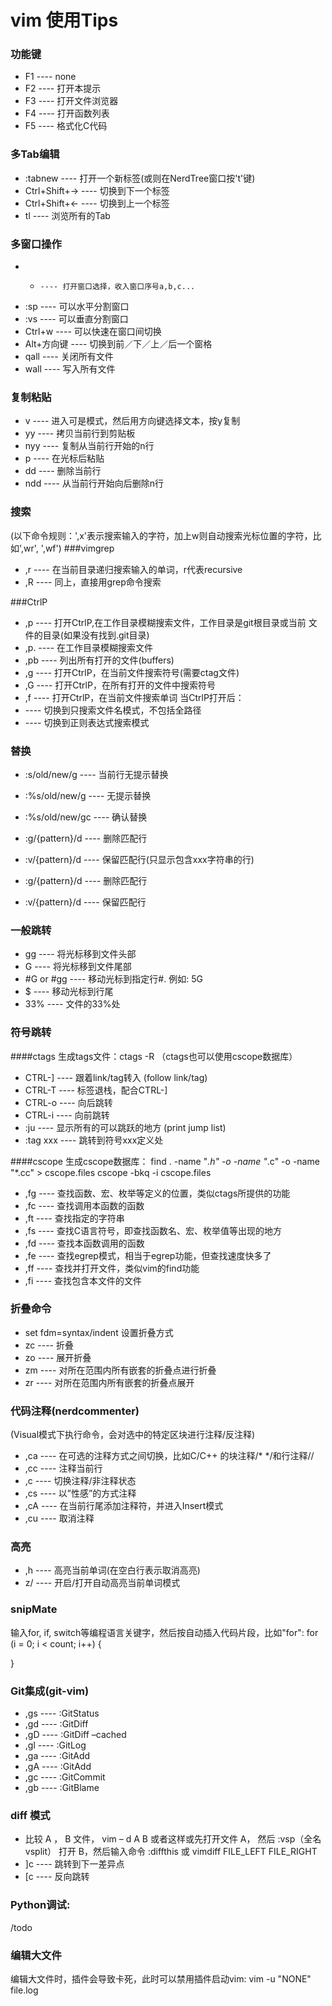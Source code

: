 # vim 使用Tips

### 功能键
- F1		---- none
- F2		---- 打开本提示
- F3		---- 打开文件浏览器
- F4		---- 打开函数列表
- F5		---- 格式化C代码

### 多Tab编辑
- :tabnew <file> ---- 打开一个新标签(或则在NerdTree窗口按't'键)
- Ctrl+Shift+→	---- 切换到下一个标签
- Ctrl+Shift+←	---- 切换到上一个标签
- tl		---- 浏览所有的Tab

### 多窗口操作
- -		---- 打开窗口选择，收入窗口序号a,b,c...
- :sp <file>	---- 可以水平分割窗口
- :vs <file>	---- 可以垂直分割窗口
- Ctrl+w	---- 可以快速在窗口间切换
- Alt+方向键	---- 切换到前／下／上／后一个窗格
- qall		---- 关闭所有文件
- wall		---- 写入所有文件

### 复制粘贴
- v		---- 进入可是模式，然后用方向键选择文本，按y复制
- yy		---- 拷贝当前行到剪贴板
- nyy		---- 复制从当前行开始的n行
- p		---- 在光标后粘贴
- dd		---- 删除当前行
- ndd		---- 从当前行开始向后删除n行

### 搜索
(以下命令规则：',x'表示搜索输入的字符，加上w则自动搜索光标位置的字符，比如',wr', ',wf')
###vimgrep
- ,r		---- 在当前目录递归搜索输入的单词，r代表recursive
- ,R		---- 同上，直接用grep命令搜索

###CtrlP
- ,p		---- 打开CtrlP,在工作目录模糊搜索文件，工作目录是git根目录或当前
		     文件的目录(如果没有找到.git目录)
- ,p.		---- 在工作目录模糊搜索文件
- ,pb		---- 列出所有打开的文件(buffers)
- ,g		---- 打开CtrlP，在当前文件搜索符号(需要ctag文件)
- ,G		---- 打开CtrlP，在所有打开的文件中搜索符号
- ,f		---- 打开CtrlP，在当前文件搜索单词
当CtrlP打开后：
- <c-d>		---- 切换到只搜索文件名模式，不包括全路径
- <c-r>		---- 切换到正则表达式搜索模式


### 替换
- :s/old/new/g	 ---- 当前行无提示替换
- :%s/old/new/g	 ---- 无提示替换
- :%s/old/new/gc ---- 确认替换
- :g/{pattern}/d ---- 删除匹配行
- :v/{pattern}/d ---- 保留匹配行(只显示包含xxx字符串的行)

- :g/{pattern}/d ---- 删除匹配行
- :v/{pattern}/d ---- 保留匹配行

### 一般跳转
- gg		---- 将光标移到文件头部
- G		---- 将光标移到文件尾部
- #G or #gg	---- 移动光标到指定行#. 例如: 5G
- $		---- 移动光标到行尾
- 33%		---- 文件的33%处

### 符号跳转
####ctags
生成tags文件：ctags -R （ctags也可以使用cscope数据库）
- CTRL-]	---- 跟着link/tag转入 (follow link/tag)
- CTRL-T	---- 标签退栈，配合CTRL-]
- CTRL-o	---- 向后跳转
- CTRL-i	---- 向前跳转
- :ju		---- 显示所有的可以跳跃的地方 (print jump list)
- :tag xxx	---- 跳转到符号xxx定义处

####cscope
生成cscope数据库：
find . -name "*.h" -o -name "*.c" -o -name "*.cc" > cscope.files
cscope -bkq -i cscope.files
- ,fg		---- 查找函数、宏、枚举等定义的位置，类似ctags所提供的功能
- ,fc		---- 查找调用本函数的函数
- ,ft		---- 查找指定的字符串
- ,fs		---- 查找C语言符号，即查找函数名、宏、枚举值等出现的地方
- ,fd		---- 查找本函数调用的函数
- ,fe		---- 查找egrep模式，相当于egrep功能，但查找速度快多了
- ,ff		---- 查找并打开文件，类似vim的find功能
- ,fi		---- 查找包含本文件的文件

### 折叠命令
- set fdm=syntax/indent	设置折叠方式
- zc		---- 折叠
- zo		---- 展开折叠
- zm		---- 对所在范围内所有嵌套的折叠点进行折叠
- zr		---- 对所在范围内所有嵌套的折叠点展开

### 代码注释(nerdcommenter)
(Visual模式下执行命令，会对选中的特定区块进行注释/反注释)
- ,ca		---- 在可选的注释方式之间切换，比如C/C++ 的块注释/* */和行注释//
- ,cc		---- 注释当前行
- ,c		---- 切换注释/非注释状态
- ,cs		---- 以”性感”的方式注释
- ,cA		---- 在当前行尾添加注释符，并进入Insert模式
- ,cu		---- 取消注释

### 高亮
- ,h		---- 高亮当前单词(在空白行表示取消高亮)
- z/		---- 开启/打开自动高亮当前单词模式

### snipMate
输入for, if, switch等编程语言关键字，然后按<tab>自动插入代码片段，比如"for<tab>":
for (i = 0; i < count; i++) {

}

### Git集成(git-vim)
- ,gs		---- :GitStatus
- ,gd		---- :GitDiff
- ,gD		---- :GitDiff –cached
- ,gl		---- :GitLog
- ,ga		---- :GitAdd
- ,gA		---- :GitAdd <cfile>
- ,gc		---- :GitCommit
- ,gb		---- :GitBlame


### diff 模式
- 比较 A ， B 文件， vim – d A B 或者这样或先打开文件 A， 然后 
    :vsp（全名vsplit）
  打开 B，然后输入命令
    :diffthis
  或 vimdiff   FILE_LEFT FILE_RIGHT
- ]c		---- 跳转到下一差异点
- [c 		---- 反向跳转

### Python调试:
/todo

### 编辑大文件
编辑大文件时，插件会导致卡死，此时可以禁用插件启动vim: vim -u "NONE" file.log
